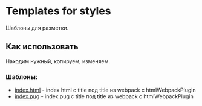 # Templates for styles
Шаблоны для разметки.

## Как использовать
Находим нужный, копируем, изменяем.

### Шаблоны:
* [index.html](./index.hrml) - index.html с title под title из webpack с htmlWebpackPlugin
* [index.pug](./index.pug) - index.pug с title под title из webpack с htmlWebpackPlugin
